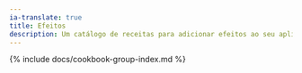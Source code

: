 ```yaml
---
ia-translate: true
title: Efeitos
description: Um catálogo de receitas para adicionar efeitos ao seu aplicativo Flutter.
---
```


{% include docs/cookbook-group-index.md %}
